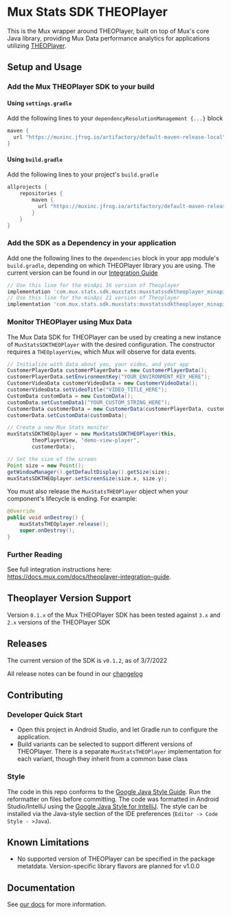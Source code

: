 # Mux Stats SDK THEOPlayer

This is the Mux wrapper around THEOPlayer, built on top of Mux's core Java library,
providing Mux Data performance analytics for applications utilizing
[THEOPlayer](https://www.theoplayer.com/sdk/android).

## Setup and Usage 
### Add the Mux THEOPlayer SDK to your build 
#### Using `settings.gradle`
Add the following lines to your `dependencyResolutionManagement {...}` block
```groovy
maven {
  url "https://muxinc.jfrog.io/artifactory/default-maven-release-local"
}
```

#### Using `build.gradle`
Add the following lines to your project's `build.gradle` 
```groovy
allprojects {
    repositories {
        maven {
          url "https://muxinc.jfrog.io/artifactory/default-maven-release-local"
        }
    }
}
```

### Add the SDK as a Dependency in your application
Add one the following lines to the `dependencies` block in your app module's `build.gradle`, depending on which THEOPlayer library you are using. The current version can be found in our [Integration Guide](https://docs.mux.com/docs/theoplayer-integration-guide)

```groovy
// Use this line for the minApi 16 version of Theoplayer
implementation 'com.mux.stats.sdk.muxstats:muxstatssdktheoplayer_minapi16:[CurrentVersion]'
// Use this line for the minApi 21 version of Theoplayer
implementation 'com.mux.stats.sdk.muxstats:muxstatssdktheoplayer_minapi21:[CurrentVersion]'
```

### Monitor THEOPlayer using Mux Data
The Mux Data SDK for THEOPlayer can be used by creating a new instance of `MuxStatsSDKTHEOPlayer` with the desired configuration. The constructor requires a `THEOplayerView`, which Mux will observe for data events.

```java
// Initialize with data about you, your video, and your app
CustomerPlayerData customerPlayerData = new CustomerPlayerData();
customerPlayerData.setEnvironmentKey("YOUR_ENVIRONMENT_KEY_HERE");
CustomerVideoData customerVideoData = new CustomerVideoData();
customerVideoData.setVideoTitle("VIDEO_TITLE_HERE");
CustomData customData = new CustomData();
customData.setCustomData1("YOUR_CUSTOM_STRING_HERE");
CustomerData customerData = new CustomerData(customerPlayerData, customerVideoData, null);
customerData.setCustomData(customData);

// Create a new Mux Stats monitor 
muxStatsSDKTHEOplayer = new MuxStatsSDKTHEOPlayer(this,
        theoPlayerView, "demo-view-player",
        customerData);

// Set the size of the screen
Point size = new Point();
getWindowManager().getDefaultDisplay().getSize(size);
muxStatsSDKTHEOplayer.setScreenSize(size.x, size.y);
```

You must also release the `MuxStatsTHEOPlayer` object when your component's lifecycle is ending. For example:

```java
@Override
public void onDestroy() {
    muxStatsTHEOplayer.release();
    super.onDestroy();
}
```

### Further Reading
See full integration instructions here: https://docs.mux.com/docs/theoplayer-integration-guide.

## Theoplayer Version Support
Version `0.1.x` of the Mux THEOPlayer SDK has been tested against `3.x` and `2.x` versions of the THEOPlayer SDK

## Releases
The current version of the SDK is `v0.1.2`, as of 3/7/2022

All release notes can be found in our [changelog](RELEASENOTES.md)

## Contributing
### Developer Quick Start
- Open this project in Android Studio, and let Gradle run to configure the application.
- Build variants can be selected to support different versions of THEOPlayer. There is a separate `MuxStatsTHEOPlayer` implementation for each variant, though they inherit from a common base class 

### Style
The code in this repo conforms to the [Google Java Style Guide](https://google.github.io/styleguide/javaguide.html). Run the reformatter on files before committing.
The code was formatted in Android Studio/IntelliJ using the [Google Java Style for IntelliJ](https://github.com/google/styleguide/blob/gh-pages/intellij-java-google-style.xml). The style can be installed via the Java-style section of the IDE preferences (`Editor -> Code Style - >Java`).

## Known Limitations
- No supported version of THEOPlayer can be specified in the package metatdata. Version-specific library flavors are planned for v1.0.0

## Documentation
See [our docs](https://docs.mux.com/docs/theoplayer-integration-guide) for more information.
